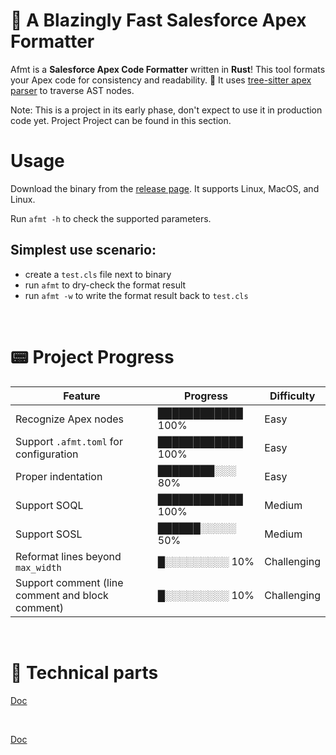 # 🚀 A Blazingly Fast Salesforce Apex Formatter

Afmt is a **Salesforce Apex Code Formatter** written in **Rust**! This tool formats your Apex code for consistency and readability. 🎯 It uses [tree-sitter apex parser](https://github.com/aheber/tree-sitter-sfapex) to traverse AST nodes.

Note: This is a project in its early phase, don't expect to use it in production code yet. 
Project Project can be found in this section.

# Usage

Download the binary from the [release page](https://github.com/xixiaofinland/afmt/releases). It
supports Linux, MacOS, and Linux.

Run `afmt -h` to check the supported parameters.

## Simplest use scenario:

- create a `test.cls` file next to binary
- run `afmt` to dry-check the format result
- run `afmt -w` to write the format result back to `test.cls`

<br>

# 📟 Project Progress

| Feature                                         | Progress       | Difficulty   |
| ----------------------------------------------- | -------------- | ------------ |
| Recognize Apex nodes| ████████████ 100% | Easy         |
| Support `.afmt.toml` for configuration | ████████████ 100% | Easy         |
| Proper indentation | ████████░░░ 80%  | Easy         |
| Support SOQL                                    | ████████████ 100% | Medium       |
| Support SOSL                                    | ██████░░░░░ 50%  | Medium       |
| Reformat lines beyond `max_width`               | █░░░░░░░░░ 10%  | Challenging  |
| Support comment (line comment and block comment)| █░░░░░░░░░ 10%  | Challenging  |

<br>

# 📡 Technical parts

[Doc](doc/Technical.md)

<br>

[Doc](doc/Settings.md)
